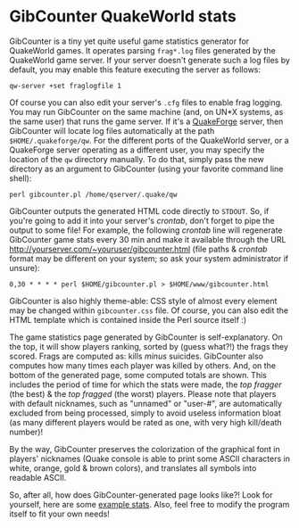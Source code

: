 # GibCounter QuakeWorld stats

GibCounter is a tiny yet quite useful game statistics generator for QuakeWorld games. It operates parsing `frag*.log` files generated by the QuakeWorld game server. If your server doesn't generate such a log files by default, you may enable this feature executing the server as follows:

    qw-server +set fraglogfile 1

Of course you can also edit your server's `.cfg` files to enable frag logging. You may run GibCounter on the same machine (and, on UN\*X systems, as the same user) that runs the game server. If it's a [QuakeForge](http://www.quakeforge.net/) server, then GibCounter will locate log files automatically at the path `$HOME/.quakeforge/qw`. For the different ports of the QuakeWorld server, or a QuakeForge server operating as a different user, you may specify the location of the `qw` directory manually. To do that, simply pass the new directory as an argument to GibCounter (using your favorite command line shell):

    perl gibcounter.pl /home/qserver/.quake/qw

GibCounter outputs the generated HTML code directly to `STDOUT`. So, if you're going to add it into your server's *crontab*, don't forget to pipe the output to some file! For example, the following *crontab* line will regenerate GibCounter game stats every 30 min and make it available through the URL http://yourserver.com/~youruser/gibcounter.html (file paths & *crontab* format may be different on your system; so ask your system administrator if unsure):

    0,30 * * * * perl $HOME/gibcounter.pl > $HOME/www/gibcounter.html

GibCounter is also highly theme-able: CSS style of almost every element may be changed within `gibcounter.css` file. Of course, you can also edit the HTML template which is contained inside the Perl source itself :)

The game statistics page generated by GibCounter is self-explanatory. On the top, it will show players ranking, sorted by (guess what?!) the frags they scored. Frags are computed as: kills *minus* suicides. GibCounter also computes how many times each player was killed by others. And, on the bottom of the generated page, some computed totals are shown. This includes the period of time for which the stats were made, the *top fragger* (the best) & the *top fragged* (the worst) players. Please note that players with default nicknames, such as "unnamed" or "user-#", are automatically excluded from being processed, simply to avoid useless information bloat (as many different players would be rated as one, with very high kill/death number)!

By the way, GibCounter preserves the colorization of the graphical font in players' nicknames (Quake console is able to print some ASCII characters in white, orange, gold & brown colors), and translates all symbols into readable ASCII.

So, after all, how does GibCounter-generated page looks like?! Look for yourself, here are some [example stats](http://sysd.org/docs/gibcounter.html). Also, feel free to modify the program itself to fit your own needs!
